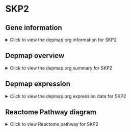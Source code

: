 <h1>SKP2</h1>

<h2>Gene information</h2>
<details>
  <summary>Click to view the depmap.org information for SKP2</summary>
  <iframe src="https://depmap.org/portal/gene/SKP2?tab=about" style="border:none;width:100%;height:800px"></iframe>
</details>

<h2>Depmap overview</h2>
<details>
  <summary>Click to view the depmap.org summary for SKP2</summary>
  <iframe src="https://depmap.org/portal/gene/SKP2?tab=overview" style="border:none;width:100%;height:800px"></iframe>
</details>

<h2>Depmap expression</h2>
<details>
  <summary>Click to view the depmap.org expression data for SKP2</summary>
  <iframe src="https://depmap.org/portal/gene/SKP2?tab=characterization" style="border:none;width:100%;height:800px"></iframe>
</details>



<h2>Reactome Pathway diagram</h2>
<details>
  <summary>Click to view Reactome pathway for SKP2</summary>
  <p>Antigen processing: Ubiquitination & Proteasome degradation</p>
  <iframe src="https://reactome.org/PathwayBrowser/#/R-HSA-983168" style="border:none;width:100%;height:800px"></iframe>
</details>



